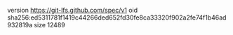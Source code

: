 version https://git-lfs.github.com/spec/v1
oid sha256:ed5311781f1419c44266ded652fd30fe8ca33320f902a2fe74f1b46ad932819a
size 12489
